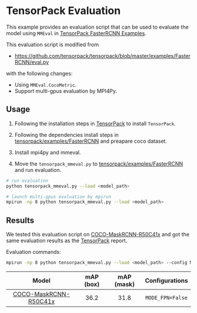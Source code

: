 # TensorPack Evaluation

This example provides an evaluation script that can be used to evaluate the model using `MMEval` in [TensorPack FasterRCNN Examples](https://github.com/tensorpack/tensorpack/tree/master/examples/FasterRCNN).

This evaluation script is modified from

- https://github.com/tensorpack/tensorpack/blob/master/examples/FasterRCNN/eval.py

with the following changes:

- Using `MMEval.CocoMetric`.
- Support multi-gpus evaluation by MPI4Py.

## Usage

1. Following the installation steps in [TensorPack](https://github.com/tensorpack/tensorpack) to install `TensorPack`.

2. Following the dependencies install steps in [tensorpack/examples/FasterRCNN](https://github.com/tensorpack/tensorpack/tree/master/examples/FasterRCNN) and preapare coco dataset.

3. Install mpi4py and mmeval.

4. Move the `tensorpack_mmeval.py` to [tensorpack/examples/FasterRCNN](https://github.com/tensorpack/tensorpack/tree/master/examples/FasterRCNN) and run evaluation.

```bash
# run evaluation
python tensorpack_mmeval.py --load <model_path>

# launch multi-gpus evaluation by mpirun
mpirun -np 8 python tensorpack_mmeval.py --load <model_path>
```

## Results

We tested this evaluation script on [COCO-MaskRCNN-R50C41x](http://models.tensorpack.com/FasterRCNN/COCO-MaskRCNN-R50C41x.npz) and got the same evaluation results as the [TensorPack](https://github.com/tensorpack/tensorpack/tree/master/examples/FasterRCNN#results) report.

Evaluation commands:

```bash
mpirun -np 8 python tensorpack_mmeval.py --load <model_path> --config MODE_FPN=False
```

|                                           Model                                            | mAP (box) | mAP (mask) |  Configurations  |
| :----------------------------------------------------------------------------------------: | :-------: | :--------: | :--------------: |
| [COCO-MaskRCNN-R50C41x](http://models.tensorpack.com/FasterRCNN/COCO-MaskRCNN-R50C41x.npz) |   36.2    |    31.8    | `MODE_FPN=False` |

